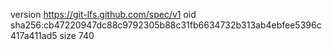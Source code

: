 version https://git-lfs.github.com/spec/v1
oid sha256:cb47220947dc88c9792305b88c31fb6634732b313ab4ebfee5396c417a411ad5
size 740
